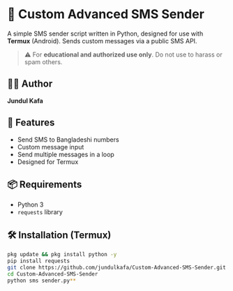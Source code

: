# 📲 Custom Advanced SMS Sender

A simple SMS sender script written in Python, designed for use with **Termux** (Android). Sends custom messages via a public SMS API.

> ⚠️ For **educational and authorized use only**. Do not use to harass or spam others.

## 👨‍💻 Author

**Jundul Kafa**

## 🚀 Features

- Send SMS to Bangladeshi numbers
- Custom message input
- Send multiple messages in a loop
- Designed for Termux

## 📦 Requirements

- Python 3
- `requests` library

## 🛠 Installation (Termux)

```bash
pkg update && pkg install python -y
pip install requests
git clone https://github.com/jundulkafa/Custom-Advanced-SMS-Sender.git
cd Custom-Advanced-SMS-Sender
python sms sender.py**
